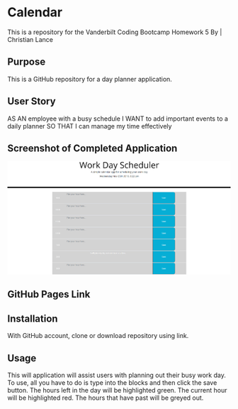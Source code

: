 # Calendar
This is a repository for the Vanderbilt Coding Bootcamp Homework 5
By | Christian Lance


## Purpose
This is a GitHub repository for a day planner application. 


## User Story
AS AN employee with a busy schedule
I WANT to add important events to a daily planner
SO THAT I can manage my time effectively


## Screenshot of Completed Application

![Password Generator Demo](/assets/day-planner.PNG)

## GitHub Pages Link



## Installation

With GitHub account, clone or download repository using link. 


## Usage

This will application will assist users with planning out their busy work day.
To use, all you have to do is type into the blocks and then click the save button.
The hours left in the day will be highlighted green.
The current hour will be highlighted red.
The hours that have past will be greyed out.